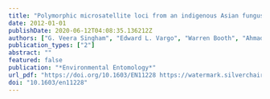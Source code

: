 ```yaml
---
title: "Polymorphic microsatellite loci from an indigenous Asian fungus-growing termite, Macrotermes gilvus (Blattodea: Termitidae) and cross amplification in related taxa"
date: 2012-01-01
publishDate: 2020-06-12T04:08:35.136212Z
authors: ["G. Veera Singham", "Edward L. Vargo", "Warren Booth", "Ahmad Sofiman Othman", "Chow-Yang Lee"]
publication_types: ["2"]
abstract: ""
featured: false
publication: "*Environmental Entomology*"
url_pdf: "https://doi.org/10.1603/EN11228 https://watermark.silverchair.com/ee41-0426.pdf?token=AQECAHi208BE49Ooan9kkhW_Ercy7Dm3ZL_9Cf3qfKAc485ysgAAAmcwggJjBgkqhkiG9w0BBwagggJUMIICUAIBADCCAkkGCSqGSIb3DQEHATAeBglghkgBZQMEAS4wEQQMrRmq20Rspvy3ZgUNAgEQgIICGnXG5NSD4cOxN1UsihsaixVD2AxdglVMLKFIO0ltekdN05L3F09g94NiK_M_fyB5RxyexvNCicIKm0tY9_Dcr4zLP-cjQv4W4M3KhYEMKCciexMFhtf_JLH040JOrrqYy6xp4Mtv2awDZAplGFKSkB2Mh9gnSrhA-lTSBC2GJdHQvKI72bZMfMUmdM-OfjUECh0070mJnMh25pkvK7HImEWeWreIHpUiU8VZ6iJs84-1FnV9Py73g2hfukr3Sip-sYsVFr6DFFWtct4ktxOCF94RwK0m9vxkamh-IJJlUQlWgcOzMNPrZ0U_HWk25CaXTgFgPMjkG05aaH2gE1EilQTl4z2R0U7yVJ-Cgn6Pp81LD7IZJXyMBhyKCbsv7hYuYZEWiHMHGAef--QdbiTJIFlp1SXrcCMSN55LGFJBSGzAqlRufL5m2eLqw0l6XoX232B-qwyNYQ6R_QzcUrvpykkLuirdjfqa0Akq7RuhFAmYYqHYJ0JT4XvT7GSfO2YcWOu-Ag8-0EODPi7kCAWXXkF8bsxd-A9oi2OVmRWHsAL-gCMGIxgHZWCg7f_GNZ5i5Mgj6g2iw1NDF8yIW9m2yljeNPAvEtLGyvHoFvbmzK-ZD5QvfPBRTozxG-AWiSQhyYXvQBzaRlwdPcl1dbOQjZsm1Yzy_VJn7qPbCe2hEHpPlTtcbHQKvbPaTIzABx7R2MvZGD30_C9o8JM"
doi: "10.1603/en11228"
---
```


